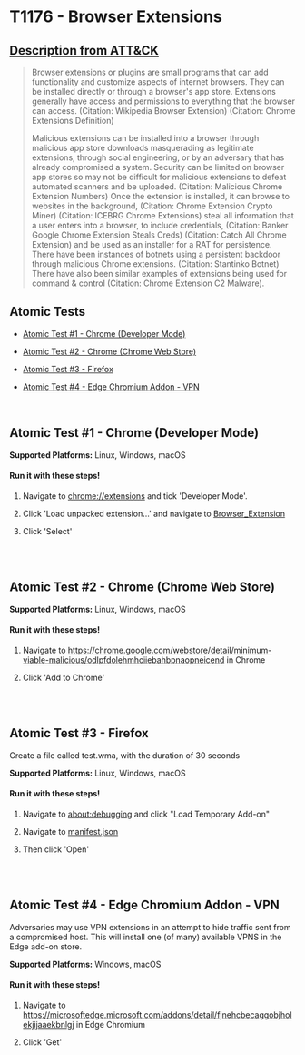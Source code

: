 # T1176 - Browser Extensions
## [Description from ATT&CK](https://attack.mitre.org/wiki/Technique/T1176)
<blockquote>Browser extensions or plugins are small programs that can add functionality and customize aspects of internet browsers. They can be installed directly or through a browser's app store. Extensions generally have access and permissions to everything that the browser can access. (Citation: Wikipedia Browser Extension) (Citation: Chrome Extensions Definition)

Malicious extensions can be installed into a browser through malicious app store downloads masquerading as legitimate extensions, through social engineering, or by an adversary that has already compromised a system. Security can be limited on browser app stores so may not be difficult for malicious extensions to defeat automated scanners and be uploaded. (Citation: Malicious Chrome Extension Numbers) Once the extension is installed, it can browse to websites in the background, (Citation: Chrome Extension Crypto Miner) (Citation: ICEBRG Chrome Extensions) steal all information that a user enters into a browser, to include credentials, (Citation: Banker Google Chrome Extension Steals Creds) (Citation: Catch All Chrome Extension) and be used as an installer for a RAT for persistence. There have been instances of botnets using a persistent backdoor through malicious Chrome extensions. (Citation: Stantinko Botnet) There have also been similar examples of extensions being used for command & control  (Citation: Chrome Extension C2 Malware).</blockquote>

## Atomic Tests

- [Atomic Test #1 - Chrome (Developer Mode)](#atomic-test-1---chrome-developer-mode)

- [Atomic Test #2 - Chrome (Chrome Web Store)](#atomic-test-2---chrome-chrome-web-store)

- [Atomic Test #3 - Firefox](#atomic-test-3---firefox)

- [Atomic Test #4 - Edge Chromium Addon - VPN](#atomic-test-4---edge-chromium-addon---vpn)


<br/>

## Atomic Test #1 - Chrome (Developer Mode)

**Supported Platforms:** Linux, Windows, macOS




#### Run it with these steps! 
1. Navigate to [chrome://extensions](chrome://extensions) and
tick 'Developer Mode'.

2. Click 'Load unpacked extension...' and navigate to
[Browser_Extension](../t1176/)

3. Click 'Select'







<br/>
<br/>

## Atomic Test #2 - Chrome (Chrome Web Store)

**Supported Platforms:** Linux, Windows, macOS




#### Run it with these steps! 
1. Navigate to https://chrome.google.com/webstore/detail/minimum-viable-malicious/odlpfdolehmhciiebahbpnaopneicend
in Chrome

2. Click 'Add to Chrome'







<br/>
<br/>

## Atomic Test #3 - Firefox
Create a file called test.wma, with the duration of 30 seconds

**Supported Platforms:** Linux, Windows, macOS




#### Run it with these steps! 
1. Navigate to [about:debugging](about:debugging) and
click "Load Temporary Add-on"

2. Navigate to [manifest.json](./src/manifest.json)

3. Then click 'Open'







<br/>
<br/>

## Atomic Test #4 - Edge Chromium Addon - VPN
Adversaries may use VPN extensions in an attempt to hide traffic sent from a compromised host. This will install one (of many) available VPNS in the Edge add-on store.

**Supported Platforms:** Windows, macOS




#### Run it with these steps! 
1. Navigate to https://microsoftedge.microsoft.com/addons/detail/fjnehcbecaggobjholekjijaaekbnlgj
in Edge Chromium

2. Click 'Get'







<br/>
